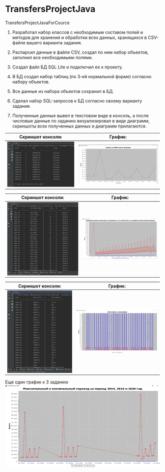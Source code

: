 # TransfersProjectJava
TransfersProjectJavaForCource

1) Разработал набор классов с необходимым составом полей и методов для хранения и обработки всех данных, хранящихся в CSV-файле вашего варианта задания.

2) Распарсил данные в файле CSV, создал по ним набор объектов, заполнил все необходимыми полями.

3) Создал файл БД SQL Lite и подключил ее к проекту.

4) В БД создал набор таблиц (по 3-ей нормальной форме) согласно набору объектов.

5) Все данные из набора объектов сохранил в БД.

6) Сделал набор SQL-запросов к БД согласно своему варианту задания.

7) Полученные данные вывел в текстовом виде в консоль, а после числовые данные по заданию визуализировал в виде диаграмм,
скриншоты всех полученных данных и диаграмм прилагаются.

| Скриншот консоли:        | График:                             |
|:------------------------:|:-----------------------------------:|
|![](src/screenshots/1.png)|    ![](src/screenshots/1_gr.png)    |

|     Скриншот консоли:      |            График:            |
|:--------------------------:|:-----------------------------:|
| ![](src/screenshots/2.png) | ![](src/screenshots/2_gr.png) |

|     Скриншот консоли:      |                            График:                             |
|:--------------------------:|:--------------------------------------------------------------:|
| ![](src/screenshots/3.png) |![](src/screenshots/3_gr.png) |

Еще один график к 3 заданию![](src/screenshots/3_gr2.png)
